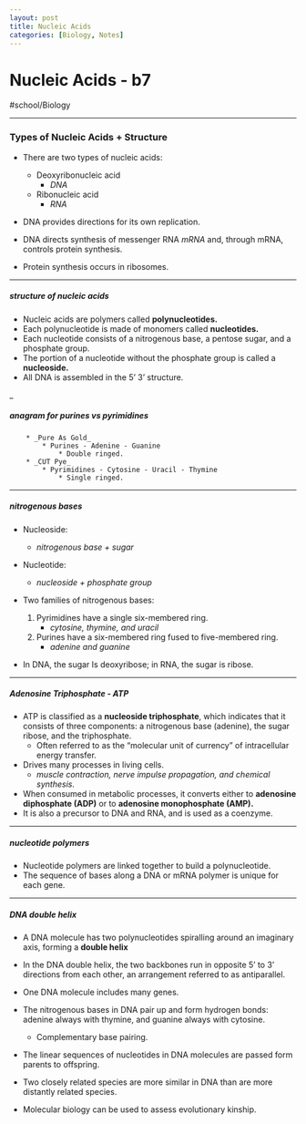 ```yaml
---
layout: post
title: Nucleic Acids
categories: [Biology, Notes]
---
```

# Nucleic Acids - b7
#school/Biology
- - - -
### Types of Nucleic Acids + Structure
* There are two types of nucleic acids:
	* Deoxyribonucleic acid
		* _DNA_
	* Ribonucleic acid
		* _RNA_

* DNA provides directions for its own replication.
* DNA directs synthesis of messenger RNA _mRNA_ and, through mRNA, controls protein synthesis.
* Protein synthesis occurs in ribosomes.
- - - -
##### structure of nucleic acids
* Nucleic acids are polymers called **polynucleotides.**
* Each polynucleotide is made of monomers called **nucleotides.**
* Each nucleotide consists of a nitrogenous base, a pentose sugar, and a phosphate group.
* The portion of a nucleotide without the phosphate group is called a **nucleoside.**
* All DNA is assembled in the 5’ 3’ structure.

_
##### anagram for purines vs pyrimidines
		* _Pure As Gold_
			* Purines - Adenine - Guanine
				* Double ringed.
		* _CUT Pye_
			* Pyrimidines - Cytosine - Uracil - Thymine
				* Single ringed.
- - - -
##### nitrogenous bases
* Nucleoside:
	* _nitrogenous base + sugar_
* Nucleotide:
	* _nucleoside + phosphate group_

* Two families of nitrogenous bases:
	1. Pyrimidines have a single six-membered ring.
		* _cytosine, thymine, and uracil_
	2. Purines have a six-membered ring fused to five-membered ring.
		* _adenine and guanine_
* In DNA, the sugar Is deoxyribose; in RNA, the sugar is ribose.
- - - -
##### Adenosine Triphosphate - ATP
* ATP is classified as a **nucleoside triphosphate**, which indicates that it consists of three components: a nitrogenous base (adenine), the sugar ribose, and the triphosphate.
	* Often referred to as the “molecular unit of currency” of intracellular energy transfer.
* Drives many processes in living cells.
	* _muscle contraction, nerve impulse propagation, and chemical synthesis._
* When consumed in metabolic processes, it converts either to **adenosine diphosphate (ADP)** or to **adenosine monophosphate (AMP).**
* It is also a precursor to DNA and RNA, and is used as a coenzyme.

- - - -
##### nucleotide polymers
* Nucleotide polymers are linked together to build a polynucleotide.
* The sequence of bases along a DNA or mRNA polymer is unique for each gene.
- - - -
##### DNA double helix
* A DNA molecule has two polynucleotides spiralling around an imaginary axis, forming a **double helix**
* In the DNA double helix, the two backbones run in opposite 5’ to 3’ directions from each other, an arrangement referred to as antiparallel.
* One DNA molecule includes many genes.
* The nitrogenous bases in DNA pair up and form hydrogen bonds: adenine always with thymine, and guanine always with cytosine.
	* Complementary base pairing.

* The linear sequences of nucleotides in DNA molecules are passed form parents to offspring.
* Two closely related species are more similar in DNA than are more distantly related species.
* Molecular biology can be used to assess evolutionary kinship.
